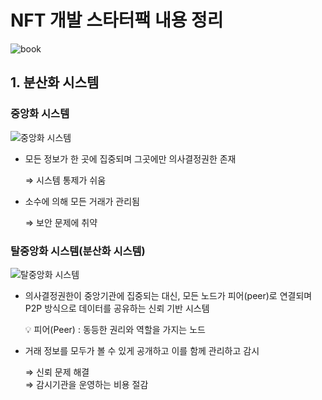 # NFT 개발 스타터팩 내용 정리
![book](http://image.kyobobook.co.kr/images/book/large/821/l9791186710821.jpg)

## 1. 분산화 시스템
### 중앙화 시스템

![중앙화 시스템](https://s3-us-west-2.amazonaws.com/secure.notion-static.com/d86c0ec8-2913-4f66-bb29-e4ed3bed41ba/Untitled.png)

- 모든 정보가 한 곳에 집중되며 그곳에만 의사결정권한 존재
    
    ⇒ 시스템 통제가 쉬움
    
- 소수에 의해 모든 거래가 관리됨
    
    ⇒ 보안 문제에 취약

### 탈중앙화 시스템(분산화 시스템)

![탈중앙화 시스템](https://s3-us-west-2.amazonaws.com/secure.notion-static.com/82387e95-bf26-49e4-9c29-6a602d5fe340/Untitled.png)

- 의사결정권한이 중앙기관에 집중되는 대신, 모든 노드가 피어(peer)로 연결되며 P2P 방식으로 데이터를 공유하는 신뢰 기반 시스템
    
    <aside>
    💡 피어(Peer) : 동등한 권리와 역할을 가지는 노드
    
    </aside>

- 거래 정보를 모두가 볼 수 있게 공개하고 이를 함께 관리하고 감시

    ⇒ 신뢰 문제 해결    
    ⇒ 감시기관을 운영하는 비용 절감
